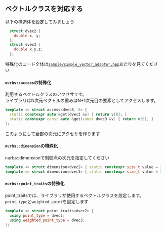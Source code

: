 ## ベクトルクラスを対応する

以下の構造体を設定してみましょう
```cpp
  struct dvec2 {
    double x, y;
  };
  struct svec3 {
    double x,y,z;
  };
```
特殊化のコード全体は[`sample/simple_vector_adaptor.hpp`](sample/simple_vector_adaptor.hpp)あたりを見てください  

#### `nurbs::access`の特殊化
利用するベクトルクラスのアクセサです。  
ライブラリはN次元ベクトルの重みはN+1次元目の要素としてアクセスします。

``` cpp
template <> struct access<dvec3, 0> {
  static constexpr auto &get(dvec3 &v) { return v[0]; }
  static constexpr const auto &get(const dvec3 &v) { return v[0]; }
};
```
このようにして全部の次元にアクセサを作ります  

#### `nurbs::dimension`の特殊化
nurbs::dimensionで制御点の次元を指定してください

``` cpp
template <> struct dimension<dvec2> { static constexpr size_t value = 2; };
template <> struct dimension<dvec3> { static constexpr size_t value = 3; };
```

#### `nurbs::point_traits`の特殊化
point_traitsでは、ライブラリが使用するベクトルクラスを設定します。
`point_type`と`weighted_point`を設定します

``` cpp
template <> struct point_traits<dvec2> {
  using point_type = dvec2;
  using weighted_point_type = dvec3;
};
```